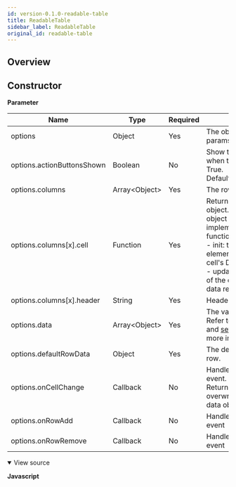 ```yaml
---
id: version-0.1.0-readable-table
title: ReadableTable
sidebar_label: ReadableTable
original_id: readable-table
---
```


## Overview

## Constructor

**Parameter**

| Name                       | Type                            | Required | Description                                                                                                                                                                                                                                |
| -------------------------- | ------------------------------- | -------- | ------------------------------------------------------------------------------------------------------------------------------------------------------------------------------------------------------------------------------------------ |
| options                    | Object                          | Yes      | The object contains the params of constructor.                                                                                                                                                                                             |
| options.actionButtonsShown | Boolean                         | No       | Show the action buttons when this parameter is True. <br>Default: True                                                                                                                                                               |
| options.columns            | Array&lt;Object&gt; | Yes      | The row template.                                                                                                                                                                                                                          |
| options.columns[x].cell    | Function                        | Yes      | Returns cell template object. Cell template object must implement init and update functions <br> - init: to return DOM element for initializing cell's DOM <br> - update: to update DOM of the cell based on the data returned |
| options.columns[x].header  | String                          | Yes      | Header of column.                                                                                                                                                                                                                          |
| options.data               | Array&lt;Object&gt; | Yes      | The value of table. <br> Refer to the [getValue()](#getvalue) and [setValue(value)](#setvaluevalue) for more information                                                                                                             |
| options.defaultRowData     | Object                          | Yes      | The default value of new row.                                                                                                                                                                                                              |
| options.onCellChange       | Callback                        | No       | Handler for cell change event. <br>Return row data object to overwrite default row data object.                                                                                                                                      |
| options.onRowAdd           | Callback                        | No       | Handler for row add event                                                                                                                                                                                                                  |
| options.onRowRemove        | Callback                        | No       | Handler for row remove event                                                                                                                                                                                                               |

<details class="tab-container" open> <Summary>View source</Summary>

**Javascript**
```

```
</details>